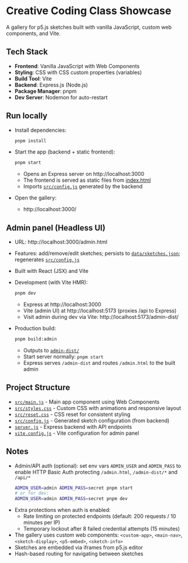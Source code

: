 # Creative Coding Class Showcase

A gallery for p5.js sketches built with vanilla JavaScript, custom web components, and Vite.

## Tech Stack

- **Frontend**: Vanilla JavaScript with Web Components
- **Styling**: CSS with CSS custom properties (variables)
- **Build Tool**: Vite
- **Backend**: Express.js (Node.js)
- **Package Manager**: pnpm
- **Dev Server**: Nodemon for auto-restart

## Run locally

- Install dependencies:
    ```sh
    pnpm install
    ```

- Start the app (backend + static frontend):
    ```sh
    pnpm start
    ```
    - Opens an Express server on http://localhost:3000
    - The frontend is served as static files from [index.html](index.html)
    - Imports [`src/config.js`](src/config.js) generated by the backend

- Open the gallery:
    - http://localhost:3000/

## Admin panel (Headless UI)

- URL: http://localhost:3000/admin.html
- Features: add/remove/edit sketches; persists to [`data/sketches.json`](data/sketches.json); regenerates [`src/config.js`](src/config.js)
- Built with React (JSX) and Vite
- Development (with Vite HMR):
    ```sh
    pnpm dev
    ```
    - Express at http://localhost:3000
    - Vite (admin UI) at http://localhost:5173 (proxies /api to Express)
    - Visit admin during dev via Vite: http://localhost:5173/admin-dist/

- Production build:
    ```sh
    pnpm build:admin
    ```
    - Outputs to [`admin-dist/`](admin-dist/)
    - Start server normally: `pnpm start`
    - Express serves `/admin-dist` and routes `/admin.html` to the built admin

## Project Structure

- [`src/main.js`](src/main.js) - Main app component using Web Components
- [`src/styles.css`](src/styles.css) - Custom CSS with animations and responsive layout
- [`src/reset.css`](src/reset.css) - CSS reset for consistent styling
- [`src/config.js`](src/config.js) - Generated sketch configuration (from backend)
- [`server.js`](server.js) - Express backend with API endpoints
- [`vite.config.js`](vite.config.js) - Vite configuration for admin panel

## Notes

- Admin/API auth (optional): set env vars `ADMIN_USER` and `ADMIN_PASS` to enable HTTP Basic Auth protecting `/admin.html`, `/admin-dist/*` and `/api/*`
    ```sh
    ADMIN_USER=admin ADMIN_PASS=secret pnpm start
    # or for dev:
    ADMIN_USER=admin ADMIN_PASS=secret pnpm dev
    ```
- Extra protections when auth is enabled:
    - Rate limiting on protected endpoints (default: 200 requests / 10 minutes per IP)
    - Temporary lockout after 8 failed credential attempts (15 minutes)
- The gallery uses custom web components: `<custom-app>`, `<main-nav>`, `<sketch-display>`, `<p5-embed>`, `<sketch-info>`
- Sketches are embedded via iframes from p5.js editor
- Hash-based routing for navigating between sketches
